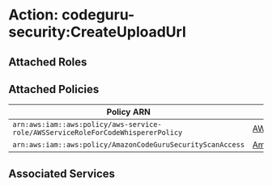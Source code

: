 # Action: codeguru-security:CreateUploadUrl

## Attached Roles

## Attached Policies

| Policy ARN | Policy Name |
|------------|-------------|
| `arn:aws:iam::aws:policy/aws-service-role/AWSServiceRoleForCodeWhispererPolicy` | [AWSServiceRoleForCodeWhispererPolicy](../policies.md#awsserviceroleforcodewhispererpolicy) |
| `arn:aws:iam::aws:policy/AmazonCodeGuruSecurityScanAccess` | [AmazonCodeGuruSecurityScanAccess](../policies.md#amazoncodegurusecurityscanaccess) |

## Associated Services

